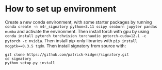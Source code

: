 # How to set up environment

Create a new conda environment, with some starter packages by running `conda create -n m4r_signatory python=3.11 scipy seaborn jupyter pandas numba` and activate the environment.
Then install torch with gpu by using `conda install pytorch torchvision torchaudio pytorch-cuda=12.1 -c pytorch -c nvidia`.
Then install pip-only libraries with `pip install mogptk==0.3.5 tqdm`.
Then install signatory from source with:

```
git clone https://github.com/patrick-kidger/signatory.git
cd signatory
python setup.py install
```
